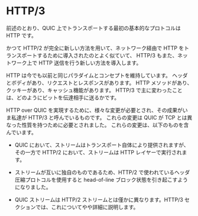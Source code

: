 # HTTP/3

前述のとおり、QUIC 上でトランスポートする最初の基本的なプロトコルは HTTP です。

かつて HTTP/2 が完全に新しい方法を用いて、ネットワーク経由で HTTP をトランスポートするために導入されたのとよく似ていて、
HTTP/3 もまた、ネットワーク上で HTTP 送信を行う新しい方法を導入します。

HTTP は今でも以前と同じパラダイムとコンセプトを維持しています。
ヘッダとボディがあり、リクエストとレスポンスがあります。
HTTP メソッドがあり、クッキーがあり、キャッシュ機能があります。
HTTP/3 で主に変わったことは、どのようにビットを伝達相手に送るかです。

HTTP over QUIC を実現するために、様々な変更が必要とされ、その成果がいま私達が HTTP/3 と呼んでいるものです。
これらの変更は QUIC が TCP とは異なった性質を持つために必要とされました。
これらの変更は、以下のものを含んでいます。

 - QUIC において、ストリームはトランスポート自体により提供されますが、その一方で HTTP/2 において、ストリームは HTTP レイヤーで実行されます。

 - ストリームが互いに独自のものであるため、HTTP/2 で使われているヘッダ圧縮プロトコルを使用すると head-of-line ブロック状態を引き起こすようになりました。

 - QUIC ストリームは HTTP/2 ストリームとは僅かに異なります。HTTP/3 セクションでは、これについてやや詳細に説明します。
